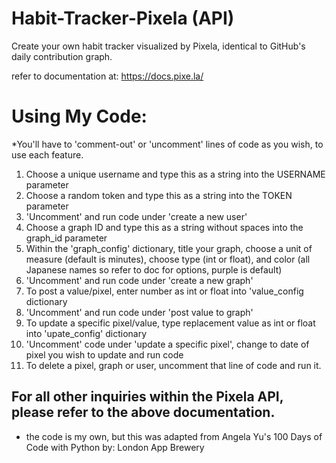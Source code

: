 # Habit-Tracker-Pixela (API)
Create your own habit tracker visualized by Pixela, identical to GitHub's daily contribution graph.

refer to documentation at: https://docs.pixe.la/

# Using My Code:

*You'll have to 'comment-out' or 'uncomment' lines of code as you wish, to use each feature.

1) Choose a unique username and type this as a string into the USERNAME parameter
2) Choose a random token and type this as a string into the TOKEN parameter
3) 'Uncomment' and run code under 'create a new user'
4) Choose a graph ID and type this as a string without spaces into the graph_id parameter
5) Within the 'graph_config' dictionary, title your graph, choose a unit of measure (default is minutes), choose type (int or float), and color (all Japanese names so refer to doc for options, purple is default)
6) 'Uncomment' and run code under 'create a new graph'
7) To post a value/pixel, enter number as int or float into 'value_config dictionary
8) 'Uncomment' and run code under 'post value to graph'
9) To update a specific pixel/value, type replacement value as int or float into 'upate_config' dictionary
10) 'Uncomment' code under 'update a specific pixel', change <yyyyMMdd> to date of pixel you wish to update and run code
11) To delete a pixel, graph or user, uncomment that line of code and run it.

## For all other inquiries within the Pixela API, please refer to the above documentation. 


* the code is my own, but this was adapted from Angela Yu's 100 Days of Code with Python by: London App Brewery
